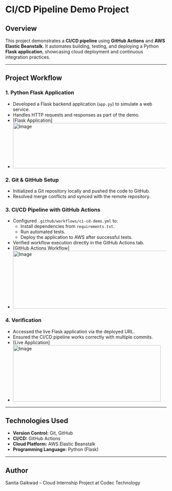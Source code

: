 # CI/CD Pipeline Demo Project

## Overview
This project demonstrates a **CI/CD pipeline** using **GitHub Actions** and **AWS Elastic Beanstalk**. It automates building, testing, and deploying a Python **Flask application**, showcasing cloud deployment and continuous integration practices.

---

## Project Workflow

### 1. Python Flask Application
- Developed a Flask backend application (`app.py`) to simulate a web service.
- Handles HTTP requests and responses as part of the demo.
- [Flask Application]
- <img width="841" height="141" alt="Image" src="https://github.com/user-attachments/assets/2dc2a0b8-6b49-4daf-940e-060b0c70264c" />  

### 2. Git & GitHub Setup
- Initialized a Git repository locally and pushed the code to GitHub.
- Resolved merge conflicts and synced with the remote repository.

### 3. CI/CD Pipeline with GitHub Actions
- Configured `.github/workflows/ci-cd-demo.yml` to:
  - Install dependencies from `requirements.txt`.
  - Run automated tests.
  - Deploy the application to AWS after successful tests.
- Verified workflow execution directly in the GitHub Actions tab.
- [GitHub Actions Workflow]
- <img width="1428" height="180" alt="Image" src="https://github.com/user-attachments/assets/a6e3a50d-5383-4e64-809e-dcafb5151873" />

### 4. Verification
- Accessed the live Flask application via the deployed URL.
- Ensured the CI/CD pipeline works correctly with multiple commits.
- [Live Application]
- <img width="461" height="176" alt="Image" src="https://github.com/user-attachments/assets/7a78067b-82c3-4f10-baf3-90ef20bd611c" />

---

## Technologies Used
- **Version Control:** Git, GitHub  
- **CI/CD:** GitHub Actions  
- **Cloud Platform:** AWS Elastic Beanstalk  
- **Programming Language:** Python (Flask)  

---

## Author
Sanita Gaikwad – Cloud Internship Project at Codec Technology
